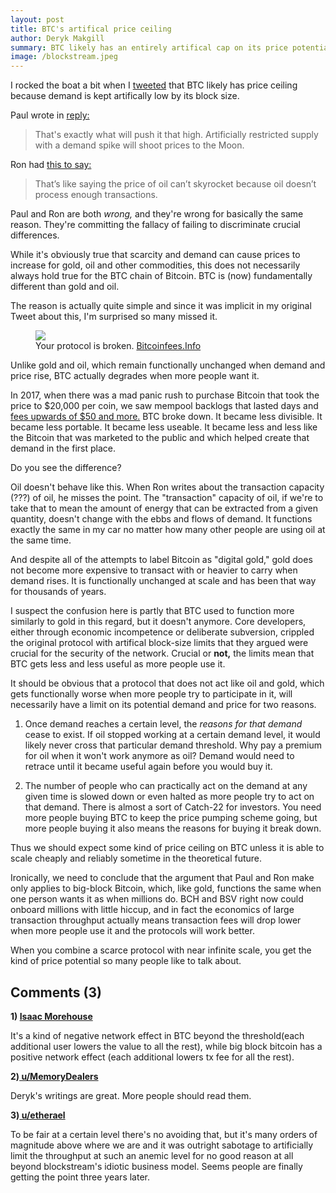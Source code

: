 ```yaml
---
layout: post
title: BTC's artifical price ceiling
author: Deryk Makgill
summary: BTC likely has an entirely artifical cap on its price potential. Thanks Core!
image: /blockstream.jpeg
---
```


I rocked the boat a bit when I [tweeted](https://twitter.com/derykmakgill/status/1217636530342318083) that BTC likely has price ceiling because demand is kept artifically low by its block size.

Paul wrote in [reply:](https://twitter.com/thenotfakepaul/status/1217645331564855297)

> That's exactly what will push it that high. Artificially restricted supply with a demand spike will shoot prices to the Moon.

Ron had [this to say:](https://twitter.com/rweisbein/status/1217818382315159553) 

> That’s like saying the price of oil can’t skyrocket because oil doesn’t process enough transactions. 

Paul and Ron are both *wrong,* and they're wrong for basically the same reason. They're committing the fallacy of failing to discriminate crucial differences.

While it's obviously true that scarcity and demand can cause prices to increase for gold, oil and other commodities, this does not necessarily always hold true for the BTC chain of Bitcoin. BTC is (now) fundamentally different than gold and oil.

The reason is actually quite simple and since it was implicit in my original Tweet about this, I'm surprised so many missed it. 

<figure class="side" data-url="https://i.insider.com/5a4587124aa6b526008b757e?width=2500&format=jpeg&auto=webp">
  <a href="https://i.insider.com/5a4587124aa6b526008b757e?width=2500&format=jpeg&auto=webp" target="_blank">
    <img src="https://i.insider.com/5a4587124aa6b526008b757e?width=2500&format=jpeg&auto=webp" loading="lazy">
  </a>
  <figcaption>
   Your protocol is broken.
    
  <span class="image-credit">
        <a href="https://i.insider.com/5a4587124aa6b526008b757e?width=2500&format=jpeg&auto=webpg" target="_blank">Bitcoinfees.Info</a>
      </span>
    
  </figcaption>
</figure>

Unlike gold and oil, which remain functionally unchanged when demand and price rise, BTC actually degrades when more people want it. 

In 2017, when there was a mad panic rush to purchase Bitcoin that took the price to $20,000 per coin, we saw mempool backlogs that lasted days and [fees upwards of $50 and more.](https://www.businessinsider.com/bitcoin-payment-mining-fees-hit-new-high-2017-12) BTC broke down. It became less divisible. It became less portable. It became less useable. It became less and less like the Bitcoin that was marketed to the public and which helped create that demand in the first place.

Do you see the difference?

Oil doesn't behave like this. When Ron writes about the transaction capacity (???) of oil, he misses the point. The "transaction" capacity of oil, if we're to take that to mean the amount of energy that can be extracted from a given quantity, doesn't change with the ebbs and flows of demand. It functions exactly the same in my car no matter how many other people are using oil at the same time.

And despite all of the attempts to label Bitcoin as "digital gold," gold does not become more expensive to transact with or heavier to carry when demand rises. It is functionally unchanged at scale and has been that way for thousands of years.

I suspect the confusion here is partly that BTC used to function more similarly to gold in this regard, but it doesn't anymore. Core developers, either through economic incompetence or deliberate subversion, crippled the original protocol with artifical block-size limits that they argued were crucial for the security of the network. Crucial or **not,** the limits mean that BTC gets less and less useful as more people use it.

It should be obvious that a protocol that does not act like oil and gold, which gets functionally worse when more people try to participate in it, will necessarily have a limit on its potential demand and price for two reasons.

1. Once demand reaches a certain level, the *reasons for that demand* cease to exist. If oil stopped working at a certain demand level, it would likely never cross that particular demand threshold. Why pay a premium for oil when it won't work anymore as oil? Demand would need to retrace until it became useful again before you would buy it.

2. The number of people who can practically act on the demand at any given time is slowed down or even halted as more people try to act on that demand. There is almost a sort of Catch-22 for investors. You need more people buying BTC to keep the price pumping scheme going, but more people buying it also means the reasons for buying it break down.

Thus we should expect some kind of price ceiling on BTC unless it is able to scale cheaply and reliably sometime in the theoretical future. 

Ironically, we need to conclude that the argument that Paul and Ron make only applies to big-block Bitcoin, which, like gold, functions the same when one person wants it as when millions do. BCH and BSV right now could onboard millions with little hiccup, and in fact the economics of large transaction throughput actually means transaction fees will drop lower when more people use it and the protocols will work better.

When you combine a scarce protocol with near infinite scale, you get the kind of price potential so many people like to talk about.

## Comments (3)

<div class="comment"><p><strong>1) <a href="https://twitter.com/isaacmorehouse/status/1218270098177363969">Isaac Morehouse</a></strong> </p>
<p>It's a kind of negative network effect in BTC beyond the threshold(each additional user lowers the value to all the rest), while big block bitcoin has a positive network effect (each additional lowers tx fee for all the rest).</p></div>

<div class="comment"><p><strong>2)<a href="https://www.reddit.com/r/btc/comments/eq681y/the_economics_of_btcs_artificial_price_ceiling/"> u/MemoryDealers</a></strong> </p>
  
<p>Deryk's writings are great. More people should read them.</p></div>

<div class="comment"><p><strong>3)<a href="https://www.reddit.com/r/btc/comments/eq681y/the_economics_of_btcs_artificial_price_ceiling/"> u/etherael</a></strong> </p>
  
<p>To be fair at a certain level there's no avoiding that, but it's many orders of magnitude above where we are and it was outright sabotage to artificially limit the throughput at such an anemic level for no good reason at all beyond blockstream's idiotic business model. Seems people are finally getting the point three years later.</p></div>
